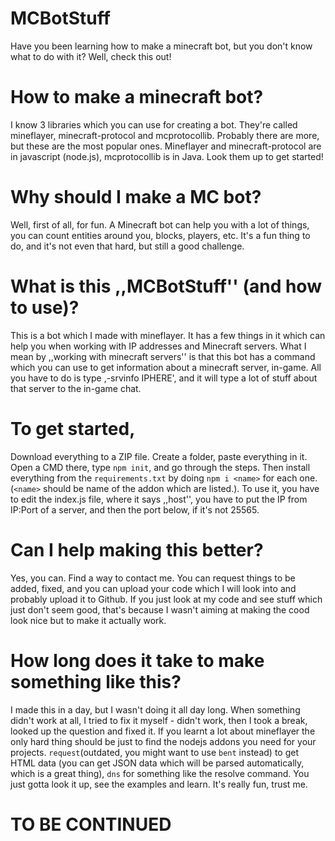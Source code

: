 # MCBotStuff
Have you been learning how to make a minecraft bot, but you don't know what to do with it? Well, check this out!

# How to make a minecraft bot?
I know 3 libraries which you can use for creating a bot. They're called mineflayer, minecraft-protocol and mcprotocollib. Probably there are more, but these are the most popular ones. Mineflayer and minecraft-protocol are in javascript (node.js), mcprotocollib is in Java. Look them up to get started!

# Why should I make a MC bot?
Well, first of all, for fun. A Minecraft bot can help you with a lot of things, you can count entities around you, blocks, players, etc. It's a fun thing to do, and it's not even that hard, but still a good challenge.

# What is this ,,MCBotStuff'' (and how to use)?
This is a bot which I made with mineflayer. It has a few things in it which can help you when working with IP addresses and Minecraft servers. What I mean by ,,working with minecraft servers'' is that this bot has a command which you can use to get information about a minecraft server, in-game. All you have to do is type ,-srvinfo IPHERE', and it will type a lot of stuff about that server to the in-game chat.
# To get started,
Download everything to a ZIP file. Create a folder, paste everything in it. Open a CMD there, type `npm init`, and go through the steps. Then install everything from the `requirements.txt` by doing `npm i <name>` for each one. (`<name>` should be name of the addon which are listed.). To use it, you have to edit the index.js file, where it says ,,host'', you have to put the IP from IP:Port of a server, and then the port below, if it's not 25565.

# Can I help making this better?
Yes, you can. Find a way to contact me. You can request things to be added, fixed, and you can upload your code which I will look into and probably upload it to Github. If you just look at my code and see stuff which just don't seem good, that's because I wasn't aiming at making the cood look nice but to make it actually work.

# How long does it take to make something like this?
I made this in a day, but I wasn't doing it all day long. When something didn't work at all, I tried to fix it myself - didn't work, then I took a break, looked up the question and fixed it. If you learnt a lot about mineflayer the only hard thing should be just to find the nodejs addons you need for your projects. `request`(outdated, you might want to use `bent` instead) to get HTML data (you can get JSON data which will be parsed automatically, which is a great thing), `dns` for something like the resolve command. You just gotta look it up, see the examples and learn. It's really fun, trust me.

# TO BE CONTINUED

